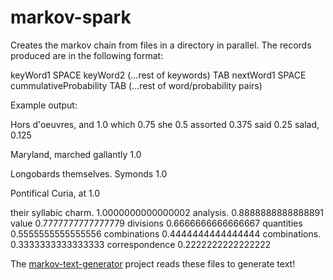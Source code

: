 # markov-spark
Creates the markov chain from files in a directory in parallel. The records produced are in the following format:

keyWord1 SPACE keyWord2 (...rest of keywords) TAB nextWord1 SPACE cummulativeProbability TAB (...rest of word/probability pairs)

Example output:

Hors d'oeuvres, and 1.0 which 0.75      she 0.5 assorted 0.375  said 0.25       salad, 0.125

Maryland, marched       gallantly 1.0

Longobards themselves.  Symonds 1.0

Pontifical Curia,       at 1.0

their syllabic  charm. 1.0000000000000002       analysis. 0.8888888888888891    value 0.7777777777777779        divisions 0.6666666666666667    quantities 0.5555555555555556   combinations 0.4444444444444444 combinations. 0.3333333333333333        correspondence 0.2222222222222222

The [markov-text-generator](https://github.com/jrciii/markov-text-generator) project reads these files to generate text!
